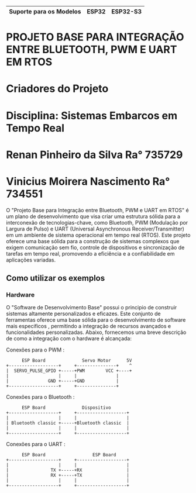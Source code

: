 | Suporte para os Modelos  | ESP32 | ESP32-S3 |
| ------------------------ | ----- | -------- |
# PROJETO BASE PARA INTEGRAÇÃO ENTRE BLUETOOTH, PWM E UART EM RTOS
# Criadores do Projeto 
#
# Disciplina: Sistemas Embarcos em Tempo Real
# Renan Pinheiro da Silva     Ra° 735729
# Vinicius Moirera Nascimento Ra° 734551

O "Projeto Base para Integração entre Bluetooth, PWM e UART em RTOS" é um plano de desenvolvimento que visa criar uma estrutura sólida para a interconexão de tecnologias-chave, como Bluetooth, PWM (Modulação por Largura de Pulso) e UART (Universal Asynchronous Receiver/Transmitter) em um ambiente de sistema operacional em tempo real (RTOS). Este projeto oferece uma base sólida para a construção de sistemas complexos que exigem comunicação sem fio, controle de dispositivos e sincronização de tarefas em tempo real, promovendo a eficiência e a confiabilidade em aplicações variadas.

## Como utilizar os exemplos

### Hardware


O "Software de Desenvolvimento Base" possui o principio de construir sistemas altamente personalizados e eficazes. Este conjunto de ferramentas oferece uma base sólida para o desenvolvimento de software mais especificos , permitindo a integração de recursos avançados e funcionalidades personalizadas. Abaixo, fornecemos uma breve descrição de como a integração com o hardware é alcançada:

Conexões para o PWM :

```
      ESP Board              Servo Motor      5V
+-------------------+     +---------------+    ^
|  SERVO_PULSE_GPIO +-----+PWM        VCC +----+
|                   |     |               |
|               GND +-----+GND            |
+-------------------+     +---------------+
```

Conexões para o Bluetooth :

```
      ESP Board              Dispositivo     
+-------------------+     +-------------------+    
|                   |     |                   |
| Bluetooth classic +-----+Bluetooth classic  |
|                   |     |                   |
+-------------------+     +-------------------+
```

Conexões para o UART :

```
      ESP Board                  ESP Board     
+-------------------+     +-------------------+    
|                   |     |                   |
|                TX +-----+RX                 |
|                RX +-----+TX                 |
|                   |     |                   |
+-------------------+     +-------------------+
```

